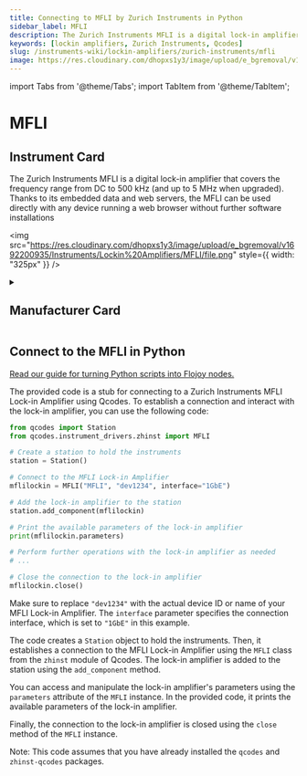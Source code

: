```yaml
---
title: Connecting to MFLI by Zurich Instruments in Python
sidebar_label: MFLI
description: The Zurich Instruments MFLI is a digital lock-in amplifier that covers the frequency range from DC to 500 kHz (and up to 5 MHz when upgraded). Thanks to its embedded data and web servers, the MFLI can be used directly with any device running a web browser without further software installations
keywords: [lockin amplifiers, Zurich Instruments, Qcodes]
slug: /instruments-wiki/lockin-amplifiers/zurich-instruments/mfli
image: https://res.cloudinary.com/dhopxs1y3/image/upload/e_bgremoval/v1692200935/Instruments/Lockin%20Amplifiers/MFLI/file.png
---
```


import Tabs from '@theme/Tabs';
import TabItem from '@theme/TabItem';

# MFLI

## Instrument Card

<div className="flex">

<div>

The Zurich Instruments MFLI is a digital lock-in amplifier that covers the frequency range from DC to 500 kHz (and up to 5 MHz when upgraded). Thanks to its embedded data and web servers, the MFLI can be used directly with any device running a web browser without further software installations

</div>

<img src="https://res.cloudinary.com/dhopxs1y3/image/upload/e_bgremoval/v1692200935/Instruments/Lockin%20Amplifiers/MFLI/file.png" style={{ width: "325px" }} />

</div>

<details>
<summary><h2>Manufacturer Card</h2></summary>

<img src="https://res.cloudinary.com/dhopxs1y3/image/upload/e_bgremoval/v1692126012/Instruments/Vendor%20Logos/Zurich_Instruments.png" style={{ width: "100%", objectFit: "cover" }} />

Zurich Instruments Ltd. is a privately owned company developing and selling advanced test and measurement instruments equipped with software for dynamic signal analysis. <a href="https://www.zhinst.com/americas/en">Website</a>.

<ul>
  <li>Headquarters: Switzerland</li>
  <li>Yearly Revenue (millions, USD): 38.0</li>
</ul>
</details>

## Connect to the MFLI in Python

[Read our guide for turning Python scripts into Flojoy nodes.](https://docs.flojoy.ai/custom-nodes/creating-custom-node/)


<Tabs>
<TabItem value="Qcodes" label="Qcodes">

The provided code is a stub for connecting to a Zurich Instruments MFLI Lock-in Amplifier using Qcodes. To establish a connection and interact with the lock-in amplifier, you can use the following code:

```python
from qcodes import Station
from qcodes.instrument_drivers.zhinst import MFLI

# Create a station to hold the instruments
station = Station()

# Connect to the MFLI Lock-in Amplifier
mflilockin = MFLI("MFLI", "dev1234", interface="1GbE")

# Add the lock-in amplifier to the station
station.add_component(mflilockin)

# Print the available parameters of the lock-in amplifier
print(mflilockin.parameters)

# Perform further operations with the lock-in amplifier as needed
# ...

# Close the connection to the lock-in amplifier
mflilockin.close()
```

Make sure to replace `"dev1234"` with the actual device ID or name of your MFLI Lock-in Amplifier. The `interface` parameter specifies the connection interface, which is set to `"1GbE"` in this example.

The code creates a `Station` object to hold the instruments. Then, it establishes a connection to the MFLI Lock-in Amplifier using the `MFLI` class from the `zhinst` module of Qcodes. The lock-in amplifier is added to the station using the `add_component` method.

You can access and manipulate the lock-in amplifier's parameters using the `parameters` attribute of the `MFLI` instance. In the provided code, it prints the available parameters of the lock-in amplifier.

Finally, the connection to the lock-in amplifier is closed using the `close` method of the `MFLI` instance.

Note: This code assumes that you have already installed the `qcodes` and `zhinst-qcodes` packages.

</TabItem>
</Tabs>